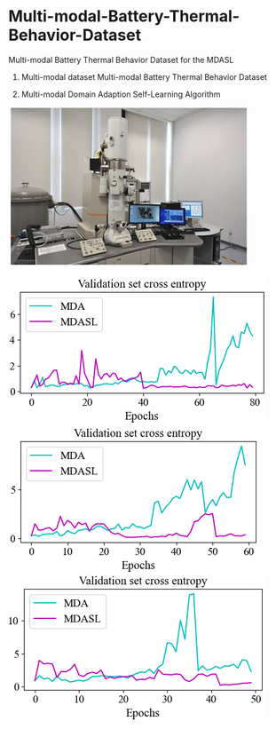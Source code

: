# Multi-modal-Battery-Thermal-Behavior-Dataset
Multi-modal Battery Thermal Behavior Dataset for the MDASL

1. Multi-modal dataset
Multi-modal Battery Thermal Behavior Dataset

2. Multi-modal Domain Adaption Self-Learning Algorithm


![image](https://github.com/eeyd/Multi-modal-Battery-Thermal-Behavior-Dataset/blob/main/figure/Figure3.png)


![image](https://github.com/eeyd/Multi-modal-Battery-Thermal-Behavior-Dataset/blob/main/figure/Figure12.png)
![image](https://github.com/eeyd/Multi-modal-Battery-Thermal-Behavior-Dataset/blob/main/figure/Figure13.png)
![image](https://github.com/eeyd/Multi-modal-Battery-Thermal-Behavior-Dataset/blob/main/figure/Figure14.png)



